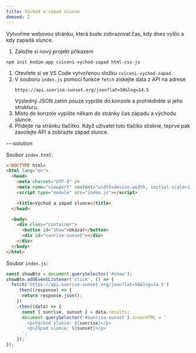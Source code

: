 ```yaml
---
title: Východ a západ slunce
demand: 2
---
```


Vytvořme webovou stránku, která bude zobrazovat čas, kdy dnes vyšlo a kdy zapadá slunce.

1. Založte si nový projekt příkazem
  ```shell
  npm init kodim-app cviceni-vychod-zapad html-css-js
  ```
1. Otevřete si ve VS Code vytvořenou složku `cviceni-vychod-zapad`.
1. V souboru `index.js` pomocí funkce `fetch` získejte data z API na adrese
   ```
   https://api.sunrise-sunset.org/json?lat=50&lng=14.5
   ```
   Výsledný JSON zatím pouze vypište do konzole a prohlédněte si jeho strukturu.
1. Místo do konzole vypište někam do stránky čas západu a východu slunce.
1. Přidejte na stránku tlačítko. Když uživatel toto tlačíko stiskne, teprve pak zavolejte API a zobrazte západ slunce.

---solution

Soubor `index.html`:

```html
<!DOCTYPE html>
<html lang="en">
  <head>
    <meta charset="UTF-8" />
    <meta name="viewport" content="width=device-width, initial-scale=1.0" />
    <script type="module" src="index.js"></script>

    <title>Východ a západ slunce</title>
  </head>

  <body>
    <div class="container">
      <button id="show">Ukázat</button>
      <div id="sunrise-sunset"></div>
    </div>
  </body>
</html>
```

Soubor `index.js`:

```js
const showBtn = document.querySelector('#show');
showBtn.addEventListener('click', () => {
  fetch('https://api.sunrise-sunset.org/json?lat=50&lng=14.5')
    .then((response) => {
      return response.json();
    })
    .then((data) => {
      const { sunrise, sunset } = data.results;
      document.querySelector('#sunrise-sunset').innerHTML = `
        <p>Východ slunce: ${sunrise}</p>
        <p>Západ slunce: ${sunset}</p>
      `;
    });
});
```
